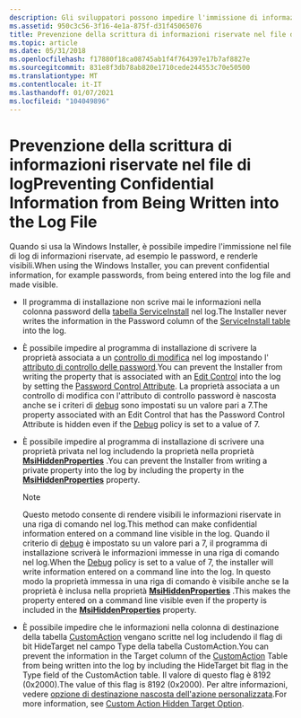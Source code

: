 ```yaml
---
description: Gli sviluppatori possono impedire l'immissione di informazioni riservate, ad esempio password, nel file di log durante un'installazione Windows Installer.
ms.assetid: 950c3c56-3f16-4e1a-875f-d31f45065076
title: Prevenzione della scrittura di informazioni riservate nel file di log
ms.topic: article
ms.date: 05/31/2018
ms.openlocfilehash: f17880f18ca08745ab1f4f764397e17b7af8827e
ms.sourcegitcommit: 831e8f3db78ab820e1710cede244553c70e50500
ms.translationtype: MT
ms.contentlocale: it-IT
ms.lasthandoff: 01/07/2021
ms.locfileid: "104049896"
---
```

# <a name="preventing-confidential-information-from-being-written-into-the-log-file"></a><span data-ttu-id="6ad68-103">Prevenzione della scrittura di informazioni riservate nel file di log</span><span class="sxs-lookup"><span data-stu-id="6ad68-103">Preventing Confidential Information from Being Written into the Log File</span></span>

<span data-ttu-id="6ad68-104">Quando si usa la Windows Installer, è possibile impedire l'immissione nel file di log di informazioni riservate, ad esempio le password, e renderle visibili.</span><span class="sxs-lookup"><span data-stu-id="6ad68-104">When using the Windows Installer, you can prevent confidential information, for example passwords, from being entered into the log file and made visible.</span></span>

-   <span data-ttu-id="6ad68-105">Il programma di installazione non scrive mai le informazioni nella colonna password della [tabella ServiceInstall](serviceinstall-table.md) nel log.</span><span class="sxs-lookup"><span data-stu-id="6ad68-105">The Installer never writes the information in the Password column of the [ServiceInstall table](serviceinstall-table.md) into the log.</span></span>
-   <span data-ttu-id="6ad68-106">È possibile impedire al programma di installazione di scrivere la proprietà associata a un [controllo di modifica](edit-control.md) nel log impostando l' [attributo di controllo delle password](password-control-attribute.md).</span><span class="sxs-lookup"><span data-stu-id="6ad68-106">You can prevent the Installer from writing the property that is associated with an [Edit Control](edit-control.md) into the log by setting the [Password Control Attribute](password-control-attribute.md).</span></span> <span data-ttu-id="6ad68-107">La proprietà associata a un controllo di modifica con l'attributo di controllo password è nascosta anche se i criteri di [debug](debug.md) sono impostati su un valore pari a 7.</span><span class="sxs-lookup"><span data-stu-id="6ad68-107">The property associated with an Edit Control that has the Password Control Attribute is hidden even if the [Debug](debug.md) policy is set to a value of 7.</span></span>
-   <span data-ttu-id="6ad68-108">È possibile impedire al programma di installazione di scrivere una proprietà privata nel log includendo la proprietà nella proprietà [**MsiHiddenProperties**](msihiddenproperties.md) .</span><span class="sxs-lookup"><span data-stu-id="6ad68-108">You can prevent the Installer from writing a private property into the log by including the property in the [**MsiHiddenProperties**](msihiddenproperties.md) property.</span></span>
    > [!Note]  
    > <span data-ttu-id="6ad68-109">Questo metodo consente di rendere visibili le informazioni riservate in una riga di comando nel log.</span><span class="sxs-lookup"><span data-stu-id="6ad68-109">This method can make confidential information entered on a command line visible in the log.</span></span> <span data-ttu-id="6ad68-110">Quando il criterio di [debug](debug.md) è impostato su un valore pari a 7, il programma di installazione scriverà le informazioni immesse in una riga di comando nel log.</span><span class="sxs-lookup"><span data-stu-id="6ad68-110">When the [Debug](debug.md) policy is set to a value of 7, the installer will write information entered on a command line into the log.</span></span> <span data-ttu-id="6ad68-111">In questo modo la proprietà immessa in una riga di comando è visibile anche se la proprietà è inclusa nella proprietà [**MsiHiddenProperties**](msihiddenproperties.md) .</span><span class="sxs-lookup"><span data-stu-id="6ad68-111">This makes the property entered on a command line visible even if the property is included in the [**MsiHiddenProperties**](msihiddenproperties.md) property.</span></span>

     

-   <span data-ttu-id="6ad68-112">È possibile impedire che le informazioni nella colonna di destinazione della tabella [CustomAction](customaction-table.md) vengano scritte nel log includendo il flag di bit HideTarget nel campo Type della tabella CustomAction.</span><span class="sxs-lookup"><span data-stu-id="6ad68-112">You can prevent the information in the Target column of the [CustomAction](customaction-table.md) Table from being written into the log by including the HideTarget bit flag in the Type field of the CustomAction table.</span></span> <span data-ttu-id="6ad68-113">Il valore di questo flag è 8192 (0x2000).</span><span class="sxs-lookup"><span data-stu-id="6ad68-113">The value of this flag is 8192 (0x2000).</span></span> <span data-ttu-id="6ad68-114">Per altre informazioni, vedere [opzione di destinazione nascosta dell'azione personalizzata](custom-action-hidden-target-option.md).</span><span class="sxs-lookup"><span data-stu-id="6ad68-114">For more information, see [Custom Action Hidden Target Option](custom-action-hidden-target-option.md).</span></span>

 

 



